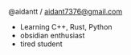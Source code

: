 @aidantt / aidant7376@gmail.com
- Learning C++, Rust, Python
- obsidian enthusiast
- tired student

<!---
aidantt/aidantt is a ✨ special ✨ repository because its `README.md` (this file) appears on your GitHub profile.
You can click the Preview link to take a look at your changes.
--->
